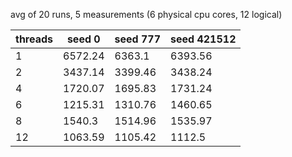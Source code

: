 avg of 20 runs, 5 measurements (6 physical cpu cores, 12 logical)

| threads | seed 0  | seed 777 | seed 421512 |
| ------- | ------- | -------- | ----------- |
| 1       | 6572.24 | 6363.1   | 6393.56     |
| 2       | 3437.14 | 3399.46  | 3438.24     |
| 4       | 1720.07 | 1695.83  | 1731.24     |
| 6       | 1215.31 | 1310.76  | 1460.65     |
| 8       | 1540.3  | 1514.96  | 1535.97     |
| 12      | 1063.59 | 1105.42  | 1112.5      |
